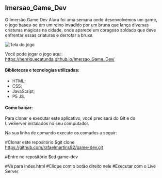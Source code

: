 ## Imersao_Game_Dev

O Imersão Game Dev Alura foi uma semana onde desenvolvemos um game, o jogo basea-se em um reino invadido por um bruna que lança diversas criaturas mágicas na cidade, onde aparece um coragoso soldado que deve  enfrentar essas criaturas e derrotar a bruxa.

![Tela do jogo](https://drive.google.com/drive/folders/10QEvO450HOo3XBw5CCrIDpAD2nfuGwdq/tela.png)


Você pode jogar o jogo aqui:  https://henriquecatunda.github.io/Imersao_Game_Dev/ 

#### Bibliotecas e tecnologias utilizadas:

   * HTML;
   * CSS;
   * JavaScript;
   * P5 JS.

#### Como baixar:

Para clonar e executar este aplicativo, você precisará do Git e do LiveServer instalados no seu computador.

Na sua linha de comando execute os comados a seguir:

#Clonar este repositório
$git clone https://github.com/rafaelmartins92/game-dev.git

#Entre no repositório
$cd game-dev

#Vá para index.html
#Clique com o botão direito nele
#Executar com o Live Server
